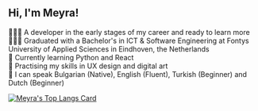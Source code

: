 ## Hi, I'm Meyra!

👩🏻‍💻 A developer in the early stages of my career and ready to learn more<br/>
👩🏻‍🎓 Graduated with a Bachelor's in ICT & Software Engineering at Fontys University of Applied Sciences in Eindhoven, the Netherlands<br/>
🌱 Currently learning Python and React<br/>
🎨 Practising my skills in UX design and digital art<br/>
💭 I can speak Bulgarian (Native), English (Fluent), Turkish (Beginner) and Dutch (Beginner)<br/>

[![Meyra's Top Langs Card](https://github-readme-stats.vercel.app/api/top-langs/?username=meyra-alsaleh&layout=donut&show_icons=true&theme=vue)](https://github.com/anuraghazra/github-readme-stats)
